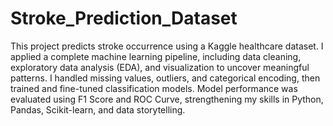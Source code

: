 # Stroke_Prediction_Dataset

This project predicts stroke occurrence using a Kaggle healthcare dataset. I applied a complete machine learning pipeline, including data cleaning, exploratory data analysis (EDA), and visualization to uncover meaningful patterns. I handled missing values, outliers, and categorical encoding, then trained and fine-tuned classification models. Model performance was evaluated using F1 Score and ROC Curve, strengthening my skills in Python, Pandas, Scikit-learn, and data storytelling.
